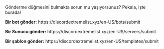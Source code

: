 Gönderme düğmesini bulmakta sorun mu yaşıyorsunuz? Pekala, işte burada!

**Bir bot gönder:** https\://discordextremelist.xyz/en-US/bots/submit

**Bir Sunucu gönder:** https\://discordextremelist.xyz/en-US/servers/submit

**Bir şablon gönder:** https\://discordextremelist.xyz/en-US/templates/submit
